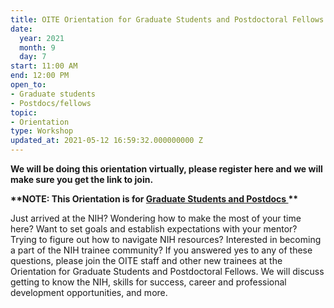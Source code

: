 ```yaml
---
title: OITE Orientation for Graduate Students and Postdoctoral Fellows
date:
  year: 2021
  month: 9
  day: 7
start: 11:00 AM
end: 12:00 PM
open_to:
- Graduate students
- Postdocs/fellows
topic:
- Orientation
type: Workshop
updated_at: 2021-05-12 16:59:32.000000000 Z
---
```

**We will be doing this orientation virtually, please register here and
we will make sure you get the link to join.**

**\*\*NOTE: This Orientation is for <span style="text-decoration:
underline;">Graduate Students and Postdocs </span>\*\***

Just arrived at the NIH? Wondering how to make the most of your time
here? Want to set goals and establish expectations with your mentor?
Trying to figure out how to navigate NIH resources? Interested in
becoming a part of the NIH trainee community? If you answered yes to any
of these questions, please join the OITE staff and other new trainees at
the Orientation for Graduate Students and Postdoctoral Fellows. We will
discuss getting to know the NIH, skills for success, career and
professional development opportunities, and more.
